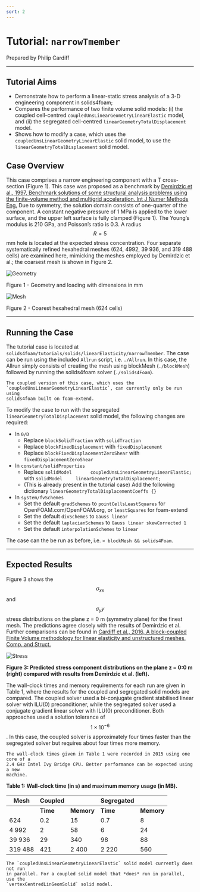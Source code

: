 ```yaml
---
sort: 2
---
```


# Tutorial: `narrowTmember`

Prepared by Philip Cardiff

---

## Tutorial Aims

- Demonstrate how to perform a linear-static stress analysis of a 3-D
  engineering component in solids4foam;
- Compares the performance of two finite volume solid models: (i) the coupled
  cell-centred `coupledUnsLinearGeometryLinearElastic` model, and (ii) the
  segregated cell-centred `linearGeometryTotalDisplacement` model.
- Shows how to modify a case, which uses the
  `coupledUnsLinearGeometryLinearElastic` solid model, to use the
  `linearGeometryTotalDisplacement` solid model.

## Case Overview

This case comprises a narrow engineering component with a T cross-section
(Figure 1). This case was proposed as a benchmark by
[Demirdzic et al., 1997, Benchmark solutions of some structural analysis
problems using the finite-volume method and multigrid acceleration. Int J Numer
Methods Eng.](<http://refhub.elsevier.com/S0045-7949(16)30604-6/h0015>)
Due to symmetry, the solution domain consists of one-quarter of the component. A
constant negative pressure of 1 MPa is applied to the lower surface, and the
upper left surface is fully clamped (Figure 1). The Young’s modulus is 210 GPa,
and Poisson’s ratio is 0.3. A radius $$R = 5$$ mm hole is located at the
expected stress concentration. Four separate systematically refined hexahedral
meshes (624, 4992, 39 936, and 319 488 cells) are examined here, mimicking the
meshes employed by Demirdzic et al.; the coarsest mesh is shown in Figure 2.

![Geometry](images/narrowTmember-geometry.png)

Figure 1 - Geometry and loading with dimensions in mm

![Mesh](images/narrowTmember-mesh.png)

Figure 2 - Coarest hexahedral mesh (624 cells)

---

## Running the Case

The tutorial case is located at
`solids4foam/tutorials/solids/linearElasticity/narrowTmember`. The case can be
run using the included `Allrun` script, i.e. `./Allrun`. In this case, the
Allrun simply consists of creating the mesh using blockMesh (`./blockMesh`)
followed by running the solids4foam solver (`./solids4Foam`).

```warning
The coupled version of this case, which uses the
`coupledUnsLinearGeometryLinearElastic`, can currently only be run using
solids4foam built on foam-extend.
```

To modify the case to run with the segregated `linearGeometryTotalDisplacement`
solid model, the following changes are required:

- In `0/D`
  - Replace `blockSolidTraction` with `solidTraction`
  - Replace `blockFixedDisplacement` with `fixedDisplacement`
  - Replace `blockFixedDisplacementZeroShear` with `fixedDisplacementZeroShear`
- In `constant/solidProperties`
  - Replace `solidModel       coupledUnsLinearGeometryLinearElastic;` with
    `solidModel     linearGeometryTotalDisplacement;`
  - (This is already present in the tutorial case) Add the following dictionary
    `linearGeometryTotalDisplacementCoeffs {}`
- In `system/fvSchemes`
  - Set the default `gradSchemes` to `pointCellsLeastSquares` for
    OpenFOAM.com/OpenFOAM.org, or `leastSquares` for foam-extend
  - Set the default `divSchemes` to `Gauss linear`
  - Set the default `laplacianSchemes` to `Gauss linear skewCorrected 1`
  - Set the default `interpolationSchemes` to `linear`

The case can the be run as before, i.e. `> blockMesh && solids4Foam`.

---

## Expected Results

Figure 3 shows the $$\sigma_{xx}$$ and $$\sigma_yy$$ stress distributions on the
plane z = 0 m (symmetry plane) for the finest mesh. The predictions agree
closely with the results of Demirdzic et al. Further comparisons can be found in
[Cardiff et al., 2016, A block-coupled Finite Volume methodology for linear
elasticity and unstructured meshes, Comp. and
Struct.](https://www.sciencedirect.com/science/article/pii/S0045794916306046)

![Stress](images/narrowTmember-stress-results.png)

**Figure 3: Predicted stress component distributions on the plane z = 0:0 m
(right) compared with results from Demirdzic et al. (left).**

The wall-clock times and memory requirements for each run are given in Table 1,
where the results for the coupled and segregated solid models are compared. The
coupled solver used a bi-conjugate gradient stabilised linear solver with ILU(0)
preconditioner, while the segregated solver used a conjugate gradient linear
solver with ILU(0) preconditioner. Both approaches used a solution tolerance of
$$1 \times 10^{-6}$$. In this case, the coupled solver is approximately four
times faster than the segregated solver but requires about four times more
memory.

```note
The wall-clock times given in Table 1 were recorded in 2015 using one core of a
2.4 GHz Intel Ivy Bridge CPU. Better performance can be expected using a new
machine.
```

**Table 1: Wall-clock time (in s) and maximum memory usage (in MB).**

| Mesh    | Coupled  |            | Segregated |            |
| ------- | -------- | ---------- | ---------- | ---------- |
|         | **Time** | **Memory** | **Time**   | **Memory** |
| 624     | 0.2      | 15         | 0.7        | 8          |
| 4 992   | 2        | 58         | 6          | 24         |
| 39 936  | 29       | 340        | 98         | 88         |
| 319 488 | 421      | 2 400      | 2 220      | 560        |

```warning
The `coupledUnsLinearGeometryLinearElastic` solid model currently does not run
in parallel. For a coupled solid model that *does* run in parallel, use the
`vertexCentredLinGeomSolid` solid model.
```
